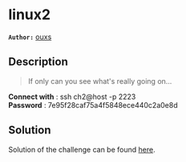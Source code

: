 # linux2

**`Author:`** [ouxs](https://github.com/ouxs-19)

## Description

> If only can you see what's really going on...  

**Connect with** : ssh ch2@host -p 2223  
**Password** : 7e95f28caf75a4f5848ece440c2a0e8d

## Solution

Solution of the challenge can be found [here](solution/).
